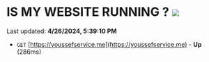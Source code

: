 # IS MY WEBSITE RUNNING ? [![](https://img.shields.io/static/v1?label=Sponsor&message=%E2%9D%A4&logo=GitHub&color=%23fe8e86)](https://github.com/sponsors/<username>)

Last updated: **4/26/2024, 5:39:10 PM**

- `GET` [https://youssefservice.me](https://youssefservice.me) - **Up** (286ms)
